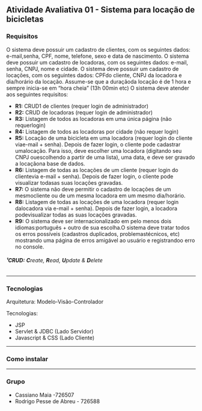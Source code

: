 ## Atividade Avaliativa 01 - Sistema para locação de bicicletas 
### Requisitos
O sistema deve possuir um cadastro de clientes, com os seguintes dados: e-mail,senha, CPF,  nome, telefone,  sexo e data de nascimento.
O sistema deve possuir um cadastro de locadoras, com os seguintes dados: e-mail, senha, CNPJ,  nome e cidade.
O sistema deve possuir um cadastro de locações, com os seguintes dados: CPFdo cliente, CNPJ da locadora e dia/horário da locação. Assume-se que a duraçãoda locação é de 1 hora e sempre inicia-se em “hora cheia” (13h 00min etc)
O sistema deve atender aos seguintes requisitos:
- **R1:** CRUD1 de clientes (requer login de administrador)
- **R2:** CRUD de locadoras (requer login de administrador)
- **R3:** Listagem de todos as locadoras em uma única página (não requerlogin)
- **R4:** Listagem de todos as locadoras por cidade (não requer login)
- **R5:** Locação de uma bicicleta em uma locadora (requer login do cliente viae-mail + senha). Depois de fazer login, o cliente pode cadastrar umalocação. Para isso, deve escolher uma locadora (digitando seu CNPJ ouescolhendo a partir de uma lista), uma data, e deve ser gravado a locaçãona base de dados.
- **R6:** Listagem de todas as locações de um cliente (requer login do clientevia e-mail + senha). Depois de fazer login, o cliente pode visualizar todasas suas locações gravadas.
- **R7:** O sistema não deve permitir o cadastro de locações de um mesmocliente ou de um mesma locadora em um mesmo dia/horário.
- **R8:** Listagem de todas as locações de uma locadora (requer login dalocadora via e-mail + senha). Depois de fazer login, a locadora podevisualizar todas as suas locações gravadas.
- **R9:** O sistema deve ser internacionalizado em pelo menos dois idiomas:português + outro de sua escolha.O sistema deve tratar todos os erros possíveis (cadastros duplicados, problemastécnicos, etc) mostrando uma página de erros amigável ao usuário e registrandoo erro no console.

###### **¹CRUD:** **C**reate, **R**ead, **U**pdate & **D**elete
---------------------------------------------
### Tecnologias
Arquitetura: Modelo-Visão-Controlador

Tecnologias: 
- JSP
- Servlet & JDBC (Lado Servidor) 
- Javascript & CSS (Lado Cliente)
---------------------------------------------
### Como instalar

---------------------------------------------
### Grupo
- Cassiano Maia -726507
- Rodrigo Pesse de Abreu - 726588




